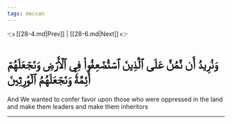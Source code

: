 ```yaml
---
tags: meccan
---
```


👈 [[28-4.md|Prev]] | [[28-6.md|Next]] 👉

# وَنُرِيدُ أَن نَّمُنَّ عَلَى ٱلَّذِينَ ٱسۡتُضۡعِفُواْ فِي ٱلۡأَرۡضِ وَنَجۡعَلَهُمۡ أَئِمَّةٗ وَنَجۡعَلَهُمُ ٱلۡوَٰرِثِينَ

And We wanted to confer favor upon those who were oppressed in the land and make them leaders and make them inheritors

---

